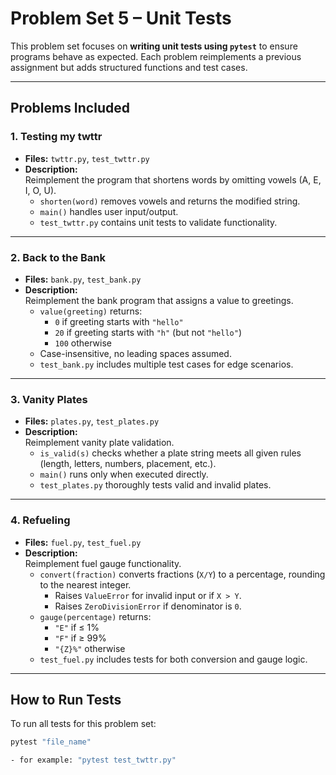 # Problem Set 5 – Unit Tests

This problem set focuses on **writing unit tests using `pytest`** to ensure programs behave as expected. Each problem reimplements a previous assignment but adds structured functions and test cases.

---

## Problems Included

### 1. Testing my twttr
- **Files:** `twttr.py`, `test_twttr.py`
- **Description:**  
  Reimplement the program that shortens words by omitting vowels (A, E, I, O, U).  
  - `shorten(word)` removes vowels and returns the modified string.  
  - `main()` handles user input/output.  
  - `test_twttr.py` contains unit tests to validate functionality.

---

### 2. Back to the Bank
- **Files:** `bank.py`, `test_bank.py`
- **Description:**  
  Reimplement the bank program that assigns a value to greetings.  
  - `value(greeting)` returns:
    - `0` if greeting starts with `"hello"`  
    - `20` if greeting starts with `"h"` (but not `"hello"`)  
    - `100` otherwise  
  - Case-insensitive, no leading spaces assumed.  
  - `test_bank.py` includes multiple test cases for edge scenarios.

---

### 3. Vanity Plates
- **Files:** `plates.py`, `test_plates.py`
- **Description:**  
  Reimplement vanity plate validation.  
  - `is_valid(s)` checks whether a plate string meets all given rules (length, letters, numbers, placement, etc.).  
  - `main()` runs only when executed directly.  
  - `test_plates.py` thoroughly tests valid and invalid plates.

---

### 4. Refueling
- **Files:** `fuel.py`, `test_fuel.py`
- **Description:**  
  Reimplement fuel gauge functionality.  
  - `convert(fraction)` converts fractions (`X/Y`) to a percentage, rounding to the nearest integer.  
    - Raises `ValueError` for invalid input or if `X > Y`.  
    - Raises `ZeroDivisionError` if denominator is `0`.  
  - `gauge(percentage)` returns:
    - `"E"` if ≤ 1%  
    - `"F"` if ≥ 99%  
    - `"{Z}%"` otherwise  
  - `test_fuel.py` includes tests for both conversion and gauge logic.

---

## How to Run Tests
To run all tests for this problem set:

```bash
pytest "file_name"

- for example: "pytest test_twttr.py"


